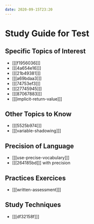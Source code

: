 ```yaml
---
date: 2020-09-15T23:20
---
```


Study Guide for Test
====================

Specific Topics of Interest
---------------------------

- [[[f1956036]]]
- [[[4a654e16]]]
- [[[21b49381]]]
- [[[a69bdaa3]]]
- [[[74753ef3]]]
- [[[27745945]]]
- [[[87067883]]]
- [[[implicit-return-value]]]


Other Topics to Know
--------------------

- [[[5525b974]]]
- [[[variable-shadowing]]]


Precision of Language
---------------------

- [[[use-precise-vocabulary]]]
- [[[264185bd]]] with precision


Practices Exercices
-------------------

- [[[written-assessment]]]


Study Techniques
----------------

- [[[df32158f]]]
